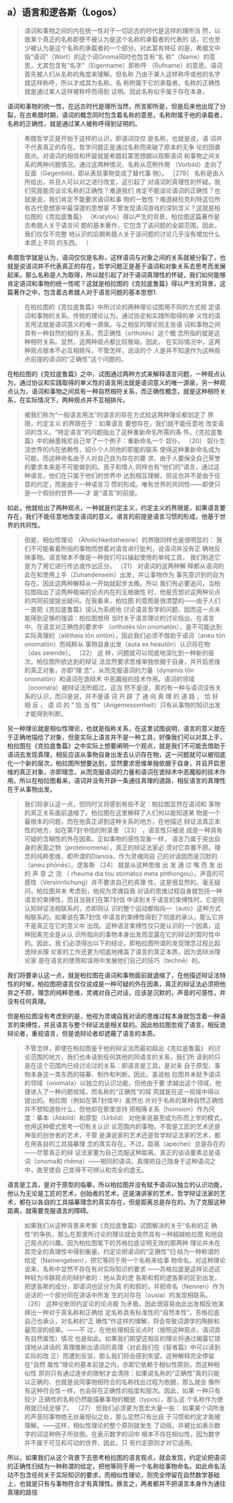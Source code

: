 <h2>a）语言和逻各斯（Logos）</h2><blockquote data-pid="ZCILtwpm">语词和事物之间的内在统一性对于一切远古的时代是这样的理所当 然，以致某个真正的名称即使不被认为是这个名称的承载者的代表的 话，它也至少被认为是这个名称的承载者的一个部分。对此富有特征 的是，希腊文中指“语词”（Wort）的这个词Onoma同时也包含有“名 称”（Name）的意思，尤其包含有“名字”（Eigenname）即称呼 （Rufname）的意思。语词首先被人们从名称的角度来理解。但名称 乃由于某人这样称呼或他的名字就这样称呼，所以才成其为名称。名 称附属于它的承载者。名称的正确性就是通过某人这样被称呼而得到 证明。因此名称似乎属于存在本身。 </blockquote><p data-pid="hWAb-Kcj">语词和事物的统一性，在远古时代是理所当然，所言即所是，但是后来他出现了分裂，在古希腊时期，语词的概念同时包含着名称的意思，名称附属于他的承载者，名称的正确性，就是通过某人被称呼得到证明的。</p><blockquote data-pid="RwEjzZLf">希腊哲学正是开始于这样的认识，即语词仅仅 是名称，也就是说，语 词并不代表真正的存在。哲学问题正是通过名称而突破了原本的无争 论的因袭观点。对语词的相信和怀疑就是希腊启蒙思想据以观察语词 和事物之间关系的两种问题情况。通过这两种情况，名称从范例作用 （Vorbild）走向了反面（Gegenbild，即从表现事物变成了替代事 物）。 ［279］ 名称是由人所给出，并且人可以对之进行改变，这引起了 对语词的真理性的怀疑。我们究竟能否谈论名称的正确性？难道我们 肯定不能谈论语词的正确性？也就是说，我们肯定不能要求语词和事 物的一致性？难道赫拉克利特这位所有古代思想家中最深邃的思想家 不曾发现语词游戏的深刻含义？这就是柏拉图的《克拉底鲁篇》 （Kratylos）得以产生的背景，柏拉图这篇著作是古希腊人关于语言问 题的基本著作，它包含了该问题的全部范围，因此，我们仅仅不完整 地认识的后期希腊人关于该问题的讨论几乎没有增加什么本质上不同 的东西。 〔</blockquote><p data-pid="sgiOjG_f">希腊哲学就是认为，语词仅仅是名称，这样语词与对象之间的关系就被分裂了，也就是说语词并不代表真正的存在，哲学问题正是基于语词和对象关系去思考而发展起来。那么名称是人为取得，所以就引起了对于语词真理性的怀疑，我们如何能够肯定语词和事物的统一性呢？这就是柏拉图的《克拉底鲁篇》得以产生的背景，这篇著作之中，包含着古希腊人对于语言问题的基本思想1.</p><blockquote data-pid="sbO9PXl4">在柏拉图的《克拉底鲁篇》中所讨论的两种理论试图用不同的方式规 定语词和事物的关系。传统的理论认为，通过协定和实践所取得的单 义性的语言用法就是语词意义的唯一源泉。与之相反的理论则主张语 词和事物之间具有一种自然的相符关系，而正确性（orthotēs）这个概 念所指的就是这种相符关系。显然，这两种观点都比较极端，因此， 在实际情况中，这两种观点根本不必互相排斥。不管怎样，说话的个 人是并不知道作为这种观点前提的语词的“正确性”这个问题的。</blockquote><p data-pid="PYT5KaLQ">在柏拉图的《克拉底鲁篇》之中，试图通过两种方式来解释语言问题，一种观点认为，通过协议和实践取得的单义性的语言用法就是语词意义的唯一源泉，另一种观点认为，语词和事物之间具有一种自然相符关系，而正确性概念，就是这种相符关系，在实际情况下，两种观点并不互相排斥。</p><blockquote data-pid="f0nzLzQo">被我们称为“一般语言用法”的语言的存在方式给这两种理论都划定了 界限，约定主义 的界限在于：如果语言 要想存在，我们就不能任意地 改变语词的含义。“特定语言”的问题指出了这种重新命名所需的条 件。《克拉底鲁篇》中的赫墨根尼自己举了一个例子：重新命名一个 奴仆。 〔20〕 奴仆生活世界的内在依赖性、奴仆个人同他的职能的联系 使得这种重新命名成为可能，而这种命名由于人对自己自为存在的要 求、由于人要保全自己荣誉的要求本来是不可能做到的。孩子和情人 同样也有“他们的”语言，通过这种语言，他们在只属于他们的世界中 达到相互理解，但这也并不是由于任意的约定，而是由于一种语言习 惯的形成。唯有世界的共同性——即使只是一个假扮的世界——才 是“语言”的前提。</blockquote><p data-pid="HUja6MSz">如此，他就给出了两种观点，一种就是约定主义，约定主义的界限是，如果语言要存在，我们不能任意地改变语词的意义。语言的前提是语言习惯的形成，他基于世界的共同性。</p><blockquote data-pid="ORpC7mgP">但是，相似性理论 （Ähnlichkeitstheorie）的界限同样也是很明显的： 我们不可能看着所指的事物而想着对语言进行批判，说语词并没有正 确地反映事物。语言根本不像是一种我们可以操起使用的单纯工具， 我们制造它是为了用它进行传达或作出区分。 〔21〕 对语词的这两种解 释都从语词的此在和使用上手（Zuhandensein）出发，并让事物作为 事先意识到的自为存在。因此这两种解释从一开始就起步太晚。所以 我们有必要追问，当柏拉图指出了这两种极端的论点内在的无根据性 时，他是否想对这两种论点的共同前提提出疑问。在我看来，柏拉图 的意图是很清楚的——由于人们一直把《克拉底鲁篇》误认为系统地 讨论语言哲学的问题，因而这一点未能得到足够的强调：柏拉图想用 当时关于语言理论的讨论指出，在语言中、在语言对正确性的要求中 （orthotēs tōn onomatōn），是不可能达到实际真理的（alētheia tōn ontōn），因此我们必须不借助于语词（aneu tōn onomatōn）而纯粹从 事物自身出发（auta ex heautōn）认识存在物（das seiende）。 〔22〕 这 样，问题就可以彻底地深化到一种新的层次。柏拉图所欲达到的辩证 法显然要求思维单独依据于自身，并开启思维的真正对象，亦即“理 念”，从而克服语词的力量（dynamis tōn onomatōn）和语词在诡辩术 中恶魔般的技术作用。语词的领域（onomata）被辩证法所超过，这当 然不是说，真的有一种与语词没有关系的认识，而只是说，并不是语 词 开 辟 了 通 向 真 理 的 道 路 ， 恰 好 相 反 ， 语 词 的 “ 恰 当 性”（Angemessenheit）只有从事物的知识出发才能得到判断。</blockquote><p data-pid="BDFXk3Vg">另一种理论就是相似性理论，也就是指称关系，在这里试图说明，语言的意义就在于正确地描绘了对象，但是实际上语言并不是一种工具，好像我们可以对其上手，柏拉图在《克拉底鲁篇》之中实际上想要阐明一个观点，就是我们不可能去借助于语词去发现真理，相反应该从事物自身出发去认识存在物，这一问题就可以被彻底化一个新的层次，柏拉图所想要达到，显然要求思维单独依据于自身，并且开启思维的真正对象，亦即理念，从而克服语词的力量和语词在诡辩术中恶魔般的技术作用。所以在柏拉图看来，语词并没有开辟一条通往真理的道路，相反语言的真理性在于从事物出发。</p><blockquote data-pid="qd2ZDu9w">我们将承认这一点，但同时又将感到有些不足：柏拉图显然在语词和 事物的真正关系面前退缩了。柏拉图在这里解释了人们何以能知道某 物是一个最根本的问题，而在他真正讲到这种关系的地方，在他描述 辩证法真正本性的地方，如在第7封书信的附录里 〔23〕 ，语言性只被说 成是一种具有可疑的含糊性的外在因素。正如事物的感性现象一样， 语言乃属于突出自身的表面之物（proteinomena），真正的辩证法家必 须对它弃置不顾。理念的纯粹思维，即所谓的Dianoia，作为灵魂同自 己的对话因而是沉默的（aneu phōnēs）。逻各斯 〔24〕 就是从这种思维 出 发 通 过 嘴 而 发 出 的 声 音 之 流 （ rheuma dia tou stomatos meta phthongou）。声音的可感性（Versinnlichung）并不要求自己的真理 性，这是很显然的。毫无疑问，柏拉图并未 考虑到，他视为灵魂自我 对话的思维过程自身就包括一种语言的束缚性，而且当我们在第7封信 中读到关于语言的束缚性时，它是同认知辩证法相联系的，亦即同认 识的整个运动都指向一（auto）这种方式相联系的。如果说在第7封信 中语言的束缚性得到了彻底的承认，那么它并不是真正在它的意义中 出现。这种语言束缚性仅只是认识的一个因素，这种因素完全是从认 识所指向的事物本身出发而显露在它的辩证的暂时性中的。因此，我 们必须得出以下的结论，即柏拉图所谓的发现理念过程比起诡辩派理 论家的工作还更为彻底地掩盖了语言的真正本质，因为诡辩派理论家 是在语言的使用和误用中发展他们自己的技巧（technē）的。</blockquote><p data-pid="3_yV5Ida">我们将要承认这一点，就是柏拉图在语词和事物面前就退缩了，在他描述辩证法特性的时候，柏拉图把语言仅仅说成是一种可疑的外在因素，真正的辩证法必须把他弃之不顾，理念的纯粹思维，灵魂对自己对话，应该是沉默的，声音的可感性，并没有任何真理。</p><p data-pid="b1tf9iKk">但是柏拉图没有考虑到的是，他视为灵魂自我对话的思维过程本身就包含着一种语言的束缚性，并且语言与整个辩证法是相关联的。因此柏拉图忽视了语言，相反诡辩论者，重视语言，但是诡辩论者却遮蔽了语言的本质。</p><blockquote data-pid="_G1EkqsL">不管怎样，即使在柏拉图鉴于他的辩证法而最初超出《克拉底鲁篇》 的讨论范围的地方，我们也未读到任何其他的同语言的关系，我们所 读到的只是在这个范围内已经讨论过的关系：即语言是工具，是对来 自于原型、事物本身这一类东西的描摹、制作和判断。因此，虽说柏 拉图并未赋予语词的领域（onomata）以独立的认识功能，但他由于要 求越出这个领域，他便进入了一种问题视域，而名称的“正确性”的探 究就是在这一视域中得以提出的。柏拉图（例如在第7封信中）虽然也 许对于名称的某种自然正确性并不想知道些什么，但他却在那里坚持 把相等关系（homoion）作为尺度：摹本（Abbild）和原型（Urbild） 对他来说甚至成为形而上学的模式，他用这种模式思考一切有关认识 论范围内的事物。不管是工匠的艺术还是神圣的创世者的艺术，不管 是演说家的艺术还是哲学辩证法家的艺术，都在用各自的工具描摹理 念的真实存在。不过，距离（apechei）总是存在的——尽管真正的辩 证法家要为自己克服这种距离。真正的谈话要素总是语词（onoma和 rhēma）——相同的语词，真理把自己隐身于这种语词之中，直至使自 己变得不可辨认和完全的虚无。</blockquote><p data-pid="EnnfH4P0">语言是工具，是对于原型的临摹，所以柏拉图并没有赋予语词以独立的认识功能，他认为无论是工匠的艺术，创始者的艺术，还是演讲家的艺术，哲学辩证法家的艺术，都在以各自的工具描摹理念的真实存在，但是距离总是存在的。为了克服这种距离，就需要克服语言的障碍。</p><blockquote data-pid="I0x47MyI">如果我们从这种背景来考察《克拉底鲁篇》试图解决的关于“名称的正 确性”的争执，那么在那里所讨论的理论就会突然具有一种超越柏拉图 和他自己观点的兴趣。因为柏拉图笔下的苏格拉底证明无效的那两种 理论并未在其完全的真理性中得到衡量。约定论把语词的“正确性”归 结为一种称谓的给定（Namengeben），把它等同于用一个名称来给事 物命名。对这种理论说来，名称中显然不存在有对实际知识的要求 ——苏格拉底是这样论述这种较为冷静观点的辩护者的：他从真的逻 各斯和假的逻各斯的区别出发，把逻各斯的成分，即语词也区分为真 的和假的，并把命名（Nennen）作为说话的一个部分同在讲话中所发 生的对存在（ousia）的发现相联系。 〔26〕 这种论断同约定论的论点极 为矛盾，因此很容易由此出发相反地演绎出一种对于真名称和正确给 定名称具有标准性的“自然本性”。苏格拉底自己也承认，对名称的“正 确性”作这样的理解，将会导致词源学的陶醉和最荒谬的结果。——不 过，在他处理相反论点时（按照这种观点，语词具有自然属性）情况 也是如此。如果我们期望这相反的理论将通过揭露它错误地从讲话的 真理推断出语词的真理（对此我们在《智者篇》中可以读到实际的改 正）而遭到反驳，那么我们将会感到失望。这种解释完全停留在“自然 属性”理论的基本前提之内，亦即它依赖于相似性原则，而这种相似性 原则只有通过逐步的限制才会清除：如果说名称的“正确性”真的只能 以正确的、也就是说同事物相符合的名称找出过程为依据，那么就会 像所有这种符合性一样，也会存在正确性的程度和层次。因此，如果 一种只有较少 正确性的名称仍然能描摹事物的概貌（typos），那么这 个名称作为使用就已经足够了。 〔27〕 但我们必须更为宽宏大量一些： 如果某个词所发的声音同事物绝无丝毫相似之处，那么显然只有出自 于习惯和约定才能被理解。——这样，相似性理论的整个原则就发生 了动摇，并被比如表示数字的词这种例子所驳倒。在表示数字的词中 根本不存在相似性，因为数字并不属于可见和可动的世界，因此，只 有约定原则才对它适用。 </blockquote><p data-pid="fDuU1LdI">所以，如果我们从这个背景下去思考柏拉图的语言观点，就会发现，约定论把语词的正确性归结为一种称谓的给定，把他等同于用一个名称给事物命名。如此命名活动不包含任何关于实际知识的要求，而相似性理论，则完全停留在自然数学基础上，也就是只有与事物符合才有真理性。换言之，两者都并不把语言本身作为通往真理的路径</p>